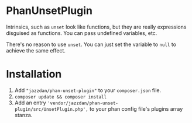 # PhanUnsetPlugin

Intrinsics, such as `unset` look like functions, but they are really expressions disguised as functions. You can pass undefined variables, etc.

There's no reason to use `unset`. You can just set the variable to `null` to achieve the same effect.

# Installation
1. Add `"jazzdan/phan-unset-plugin"` to your `composer.json` file.
2. `composer update && composer install`
3. Add an entry `'vendor/jazzdan/phan-unset-plugin/src/UnsetPlugin.php',` to your phan config file's plugins array stanza.

